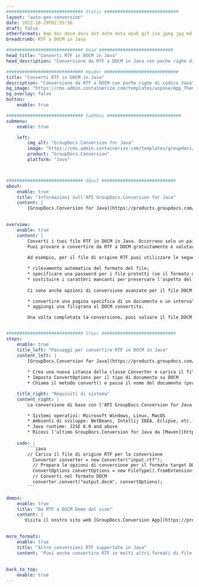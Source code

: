 ```yaml
---
############################# Static ############################
layout: "auto-gen-conversion"
date: 2022-10-29T02:55:56
draft: false
otherformats: bmp doc docm docx dot dotm dotx epub gif ico jpeg jpg md odt ott pdf png psd rtf tex tif tiff txt xps
breadcrumb: RTF a DOCM in Java

############################# Head ############################
head_title: "Converti RTF in DOCM in Java"
head_description: "Conversione da RTF a DOCM in Java con poche righe di codice. Converti oltre 160 formati di file utilizzando l'API di conversione dei documenti GroupDocs per Java"

############################# Header ############################
title: "Converti RTF in DOCM in Java"
description: "Conversione da RTF a DOCM con poche righe di codice Java"
bg_image: "https://cms.admin.containerize.com/templates/aspose/App_Themes/V3/images/bg/header1.png"
bg_overlay: false
button:
    enable: true

############################# SubMenu ############################
submenu:
    enable: true

    left:
        img_alt: "GroupDocs.Conversion for Java"
        image: "https://cms.admin.containerize.com/templates/groupdocs/images/product-logos/90x90-noborder/groupdocs-conversion-java.png"
        product: "GroupDocs.Conversion"
        platform: "Java"



############################# About ############################
about:
    enable: true
    title: "Informazioni sull'API GroupDocs.Conversion for Java"
    content: |
        [GroupDocs.Conversion for Java](https://products.groupdocs.com/conversion/java/) è un'API di conversione di formati di file avanzata per la conversione tra formati di immagini e documenti popolari come Microsoft Office, OpenDocument, PDF, HTML, e-mail, CAD. e molto altro ancora con poche righe di codice. L'API nativa rileva automaticamente i formati dei documenti originali e offre molte opzioni per personalizzare i documenti convertiti. Insieme alla funzione di estrazione delle informazioni da un documento, supporta anche la memorizzazione nella cache dei risultati della conversione sul disco locale per impostazione predefinita. Tuttavia, qualsiasi tipo di archiviazione della cache può essere supportato implementando le interfacce appropriate: Amazon S3, Dropbox, Google Drive, Windows Azure, Reddis o qualsiasi altro.
    

overview:
    enable: true
    content: |
        Converti i tuoi file RTF in DOCM in Java. Occorrono solo un paio di righe di codice Java su qualsiasi piattaforma di tua scelta, come Windows, Linux, macOS.
        Puoi provare a convertire da RTF a DOCM gratuitamente e valutare la qualità dei risultati della conversione. Insieme a semplici script di conversione file, puoi provare opzioni più sofisticate per caricare il file sorgente RTF e memorizzare l'output DOCM. 
        
        Ad esempio, per il file di origine RTF puoi utilizzare le seguenti opzioni di caricamento:

        * rilevamento automatico del formato del file;
        * specificare una password per i file protetti (se il formato del file lo supporta);
        * sostituire i caratteri mancanti per preservare l'aspetto del documento.
        
        Ci sono anche opzioni di conversione avanzate per il file DOCM:

        * convertire una pagina specifica di un documento o un intervallo di pagine;
        * aggiungi una filigrana al DOCM convertito.

        Una volta completata la conversione, puoi salvare il file DOCM nel tuo percorso file locale o in qualsiasi archivio di terze parti come FTP, Amazon S3, Google Drive, Dropbox ecc. Nota: per convertire RTF a DOCM, non è necessario installare alcun software aggiuntivo, come MS Office, Open Office, Adobe Acrobat Reader ecc.


############################# Steps ############################
steps:
    enable: true
    title_left: "Passaggi per convertire RTF in DOCM in Java"
    content_left: |
        [GroupDocs.Conversion for Java](https://products.groupdocs.com/conversion/java/) consente agli sviluppatori di convertire facilmente il file RTF in DOCM con poche righe di codice.
        
        * Crea una nuova istanza della classe Converter e carica il file RTF con il percorso completo
        * Imposta ConvertOptions per il tipo di documento su DOCM
        * Chiama il metodo convert() e passa il nome del documento (percorso completo) e il formato (DOCM) come parametro

    title_right: "Requisiti di sistema"
    content_right: |
        La conversione di base con l'API GroupDocs.Conversion for Java può essere eseguita con poche righe di codice. Le nostre API sono supportate su tutte le principali piattaforme e sistemi operativi. Prima di eseguire il codice seguente, assicurati di avere i seguenti prerequisiti installati sul tuo sistema.

        * Sistemi operativi: Microsoft Windows, Linux, MacOS
        * Ambienti di sviluppo: NetBeans, Intellij IDEA, Eclipse, etc.
        * Java runtime: J2SE 6.0 and above
        * Ricevi l'ultimo GroupDocs.Conversion for Java da [Maven](https://repository.groupdocs.com/webapp/#/artifacts/browse/tree/General/repo/com/groupdocs/groupdocs-conversion)
         
    code: |
        ```java    
        // Carica il file di origine RTF per la conversione
          Converter converter = new Converter("input.rtf");
          // Prepara le opzioni di conversione per il formato target DOCM
          ConvertOptions convertOptions = new FileType().fromExtension("docm").getConvertOptions();
          // Converti nel formato DOCM
          converter.convert("output.docm", convertOptions);
        ```

demos:
    enable: true
    title: "Da RTF a DOCM Demo dal vivo"
    content: |
       Visita il nostro sito web [GroupDocs.Conversion App](https://products.groupdocs.app/conversion/family) e prova subito la conversione da RTF a DOCM. La demo gratuita ha i seguenti vantaggi
          

more_formats:
    enable: true
    title: "Altre conversioni RTF supportate in Java"
    content: "Puoi anche convertire RTF in molti altri formati di file. Si prega di consultare l'elenco di seguito."
       
       
back_to_top:
    enable: true
---
```

